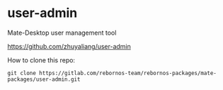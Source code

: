 # user-admin

Mate-Desktop user management tool

https://github.com/zhuyaliang/user-admin

How to clone this repo:

```
git clone https://gitlab.com/rebornos-team/rebornos-packages/mate-packages/user-admin.git
```


